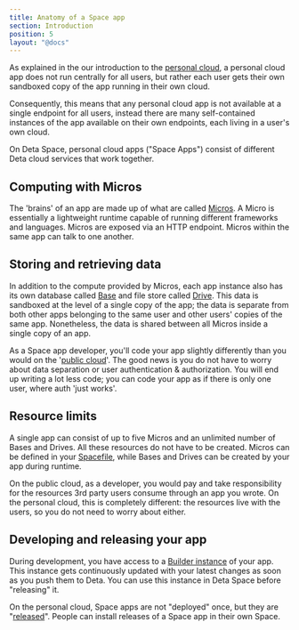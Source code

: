 ```yaml
---
title: Anatomy of a Space app
section: Introduction
position: 5
layout: "@docs"
---
```


As explained in the our introduction to the [personal cloud](/docs/en/introduction/personal-cloud), a personal cloud app does not run centrally for all users, but rather each user gets their own sandboxed copy of the app running in their own cloud. 

Consequently, this means that any personal cloud app is not available at a single endpoint for all users, instead there are many self-contained instances of the app available on their own endpoints, each living in a user's own cloud.

On Deta Space, personal cloud apps ("Space Apps") consist of different Deta cloud services that work together. 

## Computing with Micros

The 'brains' of an app are made up of what are called [Micros](/docs/en/basics/micros#whats-a-micro). A Micro is essentially a lightweight runtime capable of running different frameworks and languages. Micros are exposed via an HTTP endpoint. Micros within the same app can talk to one another.

## Storing and retrieving data

In addition to the compute provided by Micros, each app instance also has its own database called [Base](/docs/en/basics/data#base) and file store called [Drive](/docs/en/basics/drive#base). This data is sandboxed at the level of a single copy of the app; the data is separate from both other apps belonging to the same user and other users' copies of the same app. Nonetheless, the data is shared between all Micros inside a single copy of an app. 

As a Space app developer, you'll code your app slightly differently than you would on the '[public cloud](/docs/en/introduction/personal-cloud#the-public-cloud)'. The good news is you do not have to worry about data separation or user authentication & authorization. You will end up writing a lot less code; you can code your app as if there is only one user, where auth 'just works'.

## Resource limits

A single app can consist of up to five Micros and an unlimited number of Bases and Drives. All these resources do not have to be created. Micros can be defined in your [Spacefile](/docs/en/reference/spacefile), while Bases and Drives can be created by your app during runtime.

On the public cloud, as a developer, you would pay and take responsibility for the resources 3rd party users consume through an app you wrote. On the personal cloud, this is completely different: the resources live with the users, so you do not need to worry about either.

## Developing and releasing your app

During development, you have access to a [Builder instance](/docs/en/basics/revisions#testing-changes) of your app. This instance gets continuously updated with your latest changes as soon as you push them to Deta. You can use this instance in Deta Space before "releasing" it.

On the personal cloud, Space apps are not "deployed" once, but they are "[released](/docs/en/basics/releases)". People can install releases of a Space app in their own Space.
